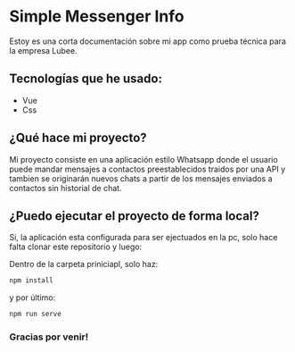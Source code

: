 # Simple Messenger Info

Estoy es una corta documentación sobre mi app como prueba técnica para la empresa Lubee.

## Tecnologías que he usado:

- Vue
- Css

## ¿Qué hace mi proyecto?

Mi proyecto consiste en una aplicación estilo Whatsapp donde el usuario puede mandar mensajes a contactos preestablecidos traidos por una API y tambien se originarán nuevos chats a partir de los mensajes enviados a contactos sin historial de chat.

## ¿Puedo ejecutar el proyecto de forma local?

Si, la aplicación esta configurada para ser ejectuados en la pc, solo hace falta clonar este repositorio y luego:

Dentro de la carpeta priniciapl, solo haz:

```bash
npm install
```

y por último:

```bash
npm run serve
```

### Gracias por venir!
